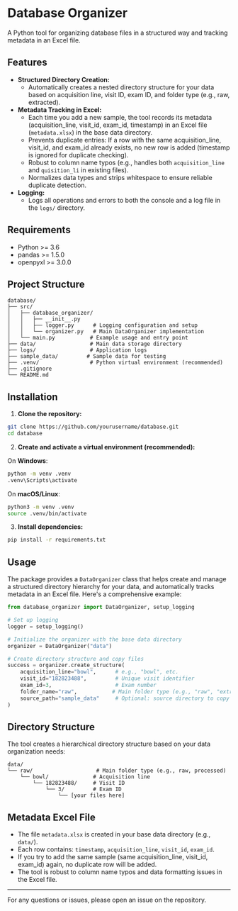 # Database Organizer

A Python tool for organizing database files in a structured way and tracking metadata in an Excel file.

## Features

- **Structured Directory Creation:**
  - Automatically creates a nested directory structure for your data based on acquisition line, visit ID, exam ID, and folder type (e.g., raw, extracted).
- **Metadata Tracking in Excel:**
  - Each time you add a new sample, the tool records its metadata (acquisition_line, visit_id, exam_id, timestamp) in an Excel file (`metadata.xlsx`) in the base data directory.
  - Prevents duplicate entries: If a row with the same acquisition_line, visit_id, and exam_id already exists, no new row is added (timestamp is ignored for duplicate checking).
  - Robust to column name typos (e.g., handles both `acquisition_line` and `quisition_li` in existing files).
  - Normalizes data types and strips whitespace to ensure reliable duplicate detection.
- **Logging:**
  - Logs all operations and errors to both the console and a log file in the `logs/` directory.

## Requirements

- Python >= 3.6
- pandas >= 1.5.0
- openpyxl >= 3.0.0

## Project Structure

```
database/
├── src/
│   ├── database_organizer/
│   │   ├── __init__.py
│   │   ├── logger.py      # Logging configuration and setup
│   │   └── organizer.py   # Main DataOrganizer implementation
│   └── main.py           # Example usage and entry point
├── data/                 # Main data storage directory
├── logs/                 # Application logs
├── sample_data/         # Sample data for testing
├── .venv/                # Python virtual environment (recommended)
├── .gitignore
└── README.md
```

## Installation

1. **Clone the repository:**
```bash
git clone https://github.com/yourusername/database.git
cd database
```

2. **Create and activate a virtual environment (recommended):**

On **Windows**:
```bash
python -m venv .venv
.venv\Scripts\activate
```
On **macOS/Linux**:
```bash
python3 -m venv .venv
source .venv/bin/activate
```

3. **Install dependencies:**
```bash
pip install -r requirements.txt
```

## Usage

The package provides a `DataOrganizer` class that helps create and manage a structured directory hierarchy for your data, and automatically tracks metadata in an Excel file. Here's a comprehensive example:

```python
from database_organizer import DataOrganizer, setup_logging

# Set up logging
logger = setup_logging()

# Initialize the organizer with the base data directory
organizer = DataOrganizer("data")

# Create directory structure and copy files
success = organizer.create_structure(
    acquisition_line="bowl",      # e.g., "bowl", etc.
    visit_id="182823488",         # Unique visit identifier
    exam_id=3,                    # Exam number
    folder_name="raw",           # Main folder type (e.g., "raw", "extracted")
    source_path="sample_data"     # Optional: source directory to copy files from
)
```

## Directory Structure

The tool creates a hierarchical directory structure based on your data organization needs:

```
data/
└── raw/                    # Main folder type (e.g., raw, processed)
    └── bowl/              # Acquisition line
        └── 182823488/     # Visit ID
            └── 3/         # Exam ID
                └── [your files here]
```

## Metadata Excel File

- The file `metadata.xlsx` is created in your base data directory (e.g., `data/`).
- Each row contains: `timestamp`, `acquisition_line`, `visit_id`, `exam_id`.
- If you try to add the same sample (same acquisition_line, visit_id, exam_id) again, no duplicate row will be added.
- The tool is robust to column name typos and data formatting issues in the Excel file.

---

For any questions or issues, please open an issue on the repository.
